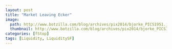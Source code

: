 ```yaml
---
layout: post
title: "Market Leaving Ecker"
image:
  path: http://www.botzilla.com/blog/archives/pix2014/bjorke_PICS1951.jpg
  thumbnail: http://www.botzilla.com/blog/archives/pix2014/bjorke_PICS1951.jpg
categories: [fStop]
tags: [Liquidity, LiquiditySF]
---
```





